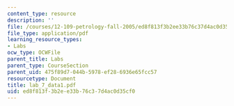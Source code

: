 ```yaml
---
content_type: resource
description: ''
file: /courses/12-109-petrology-fall-2005/ed8f813f3b2ee33b76c37d4ac0d35cf0_lab_7_data1.pdf
file_type: application/pdf
learning_resource_types:
- Labs
ocw_type: OCWFile
parent_title: Labs
parent_type: CourseSection
parent_uid: 475f89d7-044b-5978-ef28-6936e65fcc57
resourcetype: Document
title: lab_7_data1.pdf
uid: ed8f813f-3b2e-e33b-76c3-7d4ac0d35cf0
---
```

